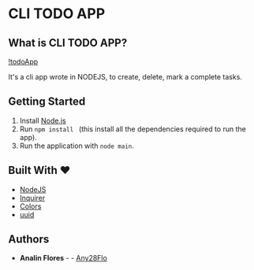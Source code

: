 #  CLI TODO APP

## What is CLI TODO APP?
[!todoApp](./public/images/app.png)

It's a cli app wrote in NODEJS, to create, delete, mark a complete tasks.

## Getting Started
1. Install [Node.js](http://nodejs.org/)
2. Run `npm install ` (this install all the dependencies required to run the app).
3. Run the application with `node main`.


## Built With ❤

* [NodeJS](https://nodejs.org/en/) 
* [Inquirer](https://github.com/SBoudrias/Inquirer.js) 
* [Colors](https://github.com/Marak/colors.js) 
* [uuid](https://github.com/uuidjs/uuid)

## Authors

* **Analin Flores** - - [Any28Flo](https://github.com/Any28Flo)
